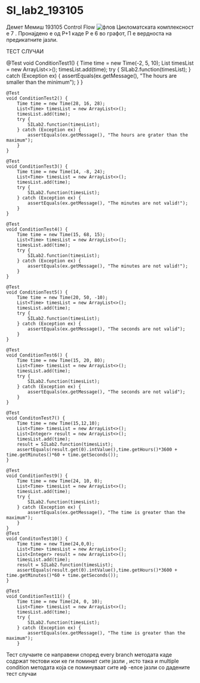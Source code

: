 # SI_lab2_193105
Демет Мемиш 193105
Control Flow
![флов](https://user-images.githubusercontent.com/81091476/119651727-95ba1600-be25-11eb-9d39-caad905ebfd9.png)
 Цикломатската комплексност е 7 . Пронајдено е од P+1 каде Р е 6 во графот, П е вердноста на предикатните јазли.
 
ТЕСТ СЛУЧАИ



@Test
void ConditionTest1() {
        Time time = new Time(-2, 5, 10);
        List<Time> timesList = new ArrayList<>();
        timesList.add(time);
        try {
            SILab2.function(timesList);
        } catch (Exception ex) {
            assertEquals(ex.getMessage(), "The hours are smaller than the minimum");
        }
    }


    @Test
    void ConditionTest2() {
        Time time = new Time(28, 16, 28);
        List<Time> timesList = new ArrayList<>();
        timesList.add(time);
        try {
            SILab2.function(timesList);
        } catch (Exception ex) {
            assertEquals(ex.getMessage(), "The hours are grater than the maximum");
        }
    }

    @Test
    void ConditionTest3() {
        Time time = new Time(14, -8, 24);
        List<Time> timesList = new ArrayList<>();
        timesList.add(time);
        try {
            SILab2.function(timesList);
        } catch (Exception ex) {
            assertEquals(ex.getMessage(), "The minutes are not valid!");
        }
    }

    @Test
    void ConditionTest4() {
        Time time = new Time(15, 68, 15);
        List<Time> timesList = new ArrayList<>();
        timesList.add(time);
        try {
            SILab2.function(timesList);
        } catch (Exception ex) {
            assertEquals(ex.getMessage(), "The minutes are not valid!");
        }
    }

    @Test
    void ConditionTest5() {
        Time time = new Time(20, 50, -10);
        List<Time> timesList = new ArrayList<>();
        timesList.add(time);
        try {
            SILab2.function(timesList);
        } catch (Exception ex) {
            assertEquals(ex.getMessage(), "The seconds are not valid");
        }
    }

    @Test
    void ConditionTest6() {
        Time time = new Time(15, 20, 80);
        List<Time> timesList = new ArrayList<>();
        timesList.add(time);
        try {
            SILab2.function(timesList);
        } catch (Exception ex) {
            assertEquals(ex.getMessage(), "The seconds are not valid");
        }
    }

    @Test
    void ConditonTest7() {
        Time time = new Time(15,12,10);
        List<Time> timesList = new ArrayList<>();
        List<Integer> result = new ArrayList<>();
        timesList.add(time);
        result = SILab2.function(timesList);
        assertEquals(result.get(0).intValue(),time.getHours()*3600 + time.getMinutes()*60 + time.getSeconds());
    }

    @Test
    void ConditionTest9() {
        Time time = new Time(24, 10, 0);
        List<Time> timesList = new ArrayList<>();
        timesList.add(time);
        try {
            SILab2.function(timesList);
        } catch (Exception ex) {
            assertEquals(ex.getMessage(), "The time is greater than the maximum");
        }
    }
    @Test
    void ConditonTest10() {
        Time time = new Time(24,0,0);
        List<Time> timesList = new ArrayList<>();
        List<Integer> result = new ArrayList<>();
        timesList.add(time);
        result = SILab2.function(timesList);
        assertEquals(result.get(0).intValue(),time.getHours()*3600 + time.getMinutes()*60 + time.getSeconds());
    }

    @Test
    void ConditionTest11() {
        Time time = new Time(24, 0, 10);
        List<Time> timesList = new ArrayList<>();
        timesList.add(time);
        try {
            SILab2.function(timesList);
        } catch (Exception ex) {
            assertEquals(ex.getMessage(), "The time is greater than the maximum");
        }
        
Тест случаите се направени според every branch методата каде содржат тестови кои ке ги поминат сите јазли , исто така  и multiple condition методата која се поминуваат сите иф -елсе јазли со дадените тест случаи
 

 
